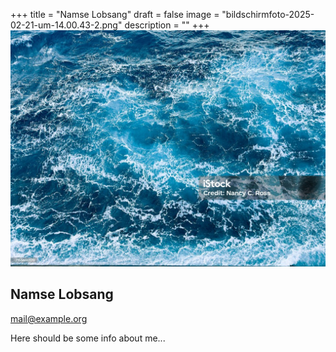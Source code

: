 +++
title = "Namse Lobsang"
draft = false
image = "bildschirmfoto-2025-02-21-um-14.00.43-2.png"
description = ""
+++
![](istockphoto-2155640170-1024x1024.jpg "Namse Lobsang")

## Namse Lobsang

mail@example.org

Here should be some info about me...